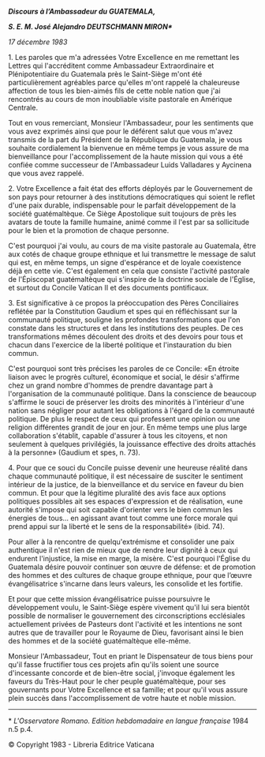 ***Discours à l’Ambassadeur du GUATEMALA,***

***S. E. M. José Alejandro DEUTSCHMANN MIRON\****

*17 décembre 1983*

1\. Les paroles que m'a adressées Votre Excellence en me remettant les Lettres qui l'accréditent comme Ambassadeur Extraordinaire et Plénipotentiaire du Guatemala près le Saint-Siège m'ont été particulièrement agréables parce qu'elles m'ont rappelé la chaleureuse affection de tous les bien-aimés fils de cette noble nation que j'ai rencontrés au cours de mon inoubliable visite pastorale en Amérique Centrale.

Tout en vous remerciant, Monsieur l'Ambassadeur, pour les sentiments que vous avez exprimés ainsi que pour le déférent salut que vous m'avez transmis de la part du Président de la République du Guatemala, je vous souhaite cordialement la bienvenue en même temps je vous assure de ma bienveillance pour l'accomplissement de la haute mission qui vous a été confiée comme successeur de l'Ambassadeur Luids Valladares y Aycinena que vous avez rappelé.

2\. Votre Excellence a fait état des efforts déployés par le Gouvernement de son pays pour retourner à des institutions démocratiques qui soient le reflet d'une paix durable, indispensable pour le parfait développement de la société guatémaltèque. Ce Siège Apostolique suit toujours de près les avatars de toute la famille humaine, animé comme il l'est par sa sollicitude pour le bien et la promotion de chaque personne.

C'est pourquoi j'ai voulu, au cours de ma visite pastorale au Guatemala, être aux cotés de chaque groupe ethnique et lui transmettre le message de salut qui est, en même temps, un signe d'espérance et de loyale coexistence déjà en cette vie. C'est également en cela que consiste l'activité pastorale de l'Épiscopat guatémaltèque qui s'inspire de la doctrine sociale de l'Église, et surtout du Concile Vatican II et des documents pontificaux.

3\. Est significative à ce propos la préoccupation des Pères Conciliaires reflétée par la Constitution Gaudium et spes qui en réfléchissant sur la communauté politique, souligne les profondes transformations que l'on constate dans les structures et dans les institutions des peuples. De ces transformations mêmes découlent des droits et des devoirs pour tous et chacun dans l'exercice de la liberté politique et l'instauration du bien commun.

C'est pourquoi sont très précises les paroles de ce Concile: «En étroite liaison avec le progrès culturel, économique et social, le désir s'affirme chez un grand nombre d'hommes de prendre davantage part à l'organisation de la communauté politique. Dans la conscience de beaucoup s'affirme le souci de préserver les droits des minorités à l'intérieur d'une nation sans négliger pour autant les obligations à l'égard de la communauté politique. De plus le respect de ceux qui professent une opinion ou une religion différentes grandit de jour en jour. En même temps une plus large collaboration s'établit, capable d'assurer à tous les citoyens, et non seulement à quelques privilégiés, la jouissance effective des droits attachés à la personne» (Gaudium et spes, n. 73).

4\. Pour que ce souci du Concile puisse devenir une heureuse réalité dans chaque communauté politique, il est nécessaire de susciter le sentiment intérieur de la justice, de la bienveillance et du service en faveur du bien commun. Et pour que la légitime pluralité des avis face aux options politiques possibles ait ses espaces d'expression et de réalisation, «une autorité s'impose qui soit capable d'orienter vers le bien commun les énergies de tous... en agissant avant tout comme une force morale qui prend appui sur la liberté et le sens de la responsabilité» (ibid. 74).

Pour aller à la rencontre de quelqu'extrémisme et consolider une paix authentique il n'est rien de mieux que de rendre leur dignité à ceux qui endurent l'injustice, la mise en marge, la misère. C'est pourquoi l'Église du Guatemala désire pouvoir continuer son œuvre de défense: et de promotion des hommes et des cultures de chaque groupe ethnique, pour que l’œuvre évangélisatrice s'incarne dans leurs valeurs, les consolide et les fortifie.

Et pour que cette mission évangélisatrice puisse poursuivre le développement voulu, le Saint-Siège espère vivement qu'il lui sera bientôt possible de normaliser le gouvernement des circonscriptions ecclésiales actuellement privées de Pasteurs dont l'activité et les intentions ne sont autres que de travailler pour le Royaume de Dieu, favorisant ainsi le bien des hommes et de la société guatémaltèque elle-même.

Monsieur l'Ambassadeur, Tout en priant le Dispensateur de tous biens pour qu'il fasse fructifier tous ces projets afin qu'ils soient une source d'incessante concorde et de bien-être social, j'invoque également les faveurs du Très-Haut pour le cher peuple guatémaltèque, pour ses gouvernants pour Votre Excellence et sa famille; et pour qu'il vous assure plein succès dans l'accomplissement de votre haute et noble mission.

* * *

\* *L'Osservatore Romano. Edition hebdomadaire en langue française* 1984 n.5 p.4.

© Copyright 1983 - Libreria Editrice Vaticana